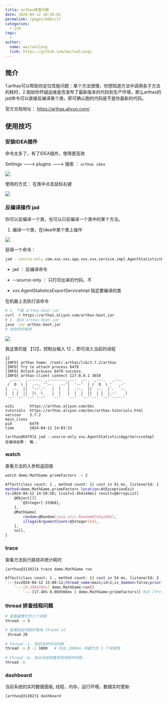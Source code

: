 ```yaml
---
title: arthas排查问题
date: 2024-04-12 10:36:02
permalink: /pages/6dbcc7/
categories:
  - jvm
tags:
  - 
author: 
  name: weiluoliang
  link: https://github.com/weiluoliangs
---
```






## 简介

1.arthas可以帮助你定位性能问题：某个方法很慢，你想知道方法中调用各子方法的耗时，2.假如你怀疑运维是否发布了最新版本的代码到生产环境，那么arthas的jad命令可以直接反编译某个类，即可确认跑的代码是不是你最新的代码。

官方文档地址： https://arthas.aliyun.com/ 

<!-- more -->

## 使用技巧

### 安装IDEA插件

命令太多了，有了IDEA插件，使用更高效

Settings --->  plugins ---> 搜索 ： `arthas idea`

![](https://images.luoliang.top/blog/20240412105806.png)



使用的方式： 在类中点击鼠标右键

![](https://images.luoliang.top/blog/20240412105923.png)



### 反编译操作  jad 

你可以反编译一个类，也可以只反编译一个类中的某个方法。

1. 编译一个类，在idea中某个类上操作

![](https://images.luoliang.top/blog/20240412110410.png)

获得一个命令： 

```sh
jad --source-only com.xxx.xxx.app.xxx.xxx.service.impl.AgentStatisticsExportServiceImpl 
```

- jad ： 反编译命令

- --source-only ： 只打印出来的代码，不

- xxx.AgentStatisticsExportServiceImpl   指定要编译的类  

在机器上去执行该命令

```sh
# 1. 下载 arthas-boot.jar
curl -O https://arthas.aliyun.com/arthas-boot.jar
# 2. 启动 arthas-boot.jar
java -jar arthas-boot.jar
# 找到你的程序 
```

![](https://images.luoliang.top/blog/20240412140128.png)

我这里的是 【12】，控制台输入 12 ，即可进入当前的进程

```
12
[INFO] arthas home: /root/.arthas/lib/3.7.2/arthas
[INFO] Try to attach process 6479
[INFO] Attach process 6479 success.
[INFO] arthas-client connect 127.0.0.1 3658
  ,---.  ,------. ,--------.,--.  ,--.  ,---.   ,---.                           
 /  O  \ |  .--. ''--.  .--'|  '--'  | /  O  \ '   .-'                          
|  .-.  ||  '--'.'   |  |   |  .--.  ||  .-.  |`.  `-.                          
|  | |  ||  |\  \    |  |   |  |  |  ||  | |  |.-'    |                         
`--' `--'`--' '--'   `--'   `--'  `--'`--' `--'`-----'                          

wiki       https://arthas.aliyun.com/doc                                        
tutorials  https://arthas.aliyun.com/doc/arthas-tutorials.html                  
version    3.7.2                                                                
main_class                                                                      
pid        6479                                                                 
time       2024-04-12 14:03:33                                                  

[arthas@6479]$ jad --source-only xxx.AgentStatisticsAggrServiceImpl 
反编译结果： 略..
```



### watch 

 查看方法的入参和返回值

```sh
watch demo.MathGame primeFactors -x 2

Affect(class count: 1 , method count: 1) cost in 91 ms, listenerId: 1
method=demo.MathGame.primeFactors location=AtExceptionExit
ts=2024-04-12 14:58:58; [cost=1.454144ms] result=@ArrayList[
    @Object[][
        @Integer[-31968],
    ],
    @MathGame[
        random=@Random[java.util.Random@7eda2dbb],
        illegalArgumentCount=@Integer[64],
    ],
    null,
]
```



### trace

查看方法执行路径并统计耗时

```sh
[arthas@31382]$ trace demo.MathGame run

Affect(class count: 1 , method count: 1) cost in 54 ms, listenerId: 2
`---ts=2024-04-12 15:00:12;thread_name=main;id=1;is_daemon=false;priority=5;TCCL=sun.misc.Launcher$AppClassLoader@70dea4e
    `---[0.398429ms] demo.MathGame:run()
        `---[17.46% 0.069566ms ] demo.MathGame:primeFactors() #24 [throws Exception]

```



### thread 排查线程问题

```sh
# 查看最繁忙的三个线程 
thread -n 3 

# 查看指定线程的堆栈 thread id 
 thread 20  
 
# thread -i, 指定采样时间间隔
thread -n 3 -i 1000   # 列出 1000ms 内最忙的 3 个线程栈
 
# thread -b, 找出当前阻塞其他线程的线程
thread -b 
```



### dashboard 

当前系统的实时数据面板, 线程，内存，运行环境，数据实时更新

```
[arthas@31382]$ dashboard  
```


